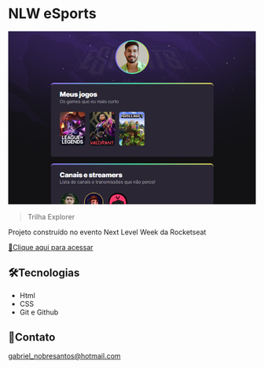 # NLW eSports

![preview](./.github/preview%20save.png)

> Trilha Explorer

Projeto construído no evento Next Level Week da Rocketseat

[🔗Clique aqui para acessar](https://gabrielnobrel.github.io/NLW-esports-explorer)

## 🛠️Tecnologias

- Html
- CSS
- Git e Github

## 💖Contato

gabriel_nobresantos@hotmail.com
